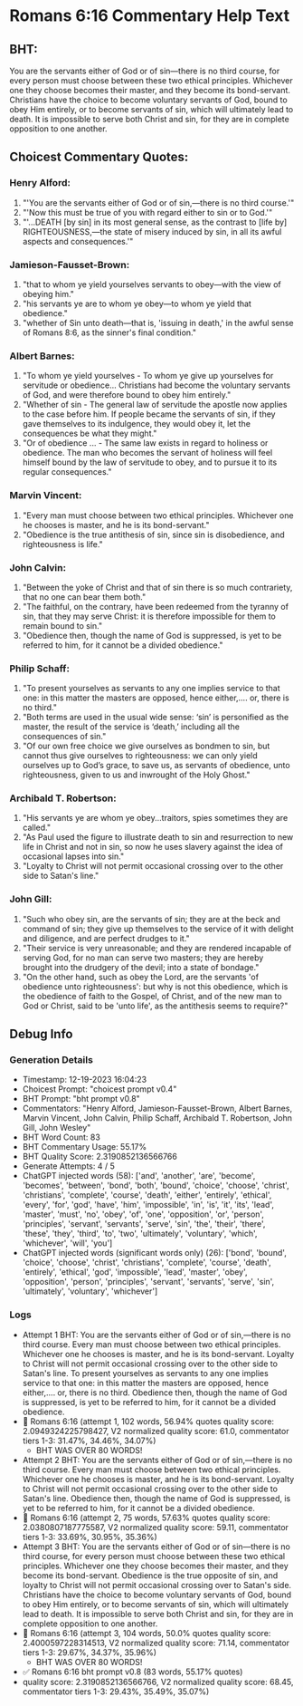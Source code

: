 # Romans 6:16 Commentary Help Text

## BHT:
You are the servants either of God or of sin—there is no third course, for every person must choose between these two ethical principles. Whichever one they choose becomes their master, and they become its bond-servant. Christians have the choice to become voluntary servants of God, bound to obey Him entirely, or to become servants of sin, which will ultimately lead to death. It is impossible to serve both Christ and sin, for they are in complete opposition to one another.

## Choicest Commentary Quotes:
### Henry Alford:
1. "'You are the servants either of God or of sin,—there is no third course.'" 
2. "'Now this must be true of you with regard either to sin or to God.'" 
3. "'...DEATH [by sin] in its most general sense, as the contrast to [life by] RIGHTEOUSNESS,—the state of misery induced by sin, in all its awful aspects and consequences.'"

### Jamieson-Fausset-Brown:
1. "that to whom ye yield yourselves servants to obey—with the view of obeying him."
2. "his servants ye are to whom ye obey—to whom ye yield that obedience."
3. "whether of Sin unto death—that is, 'issuing in death,' in the awful sense of Romans 8:6, as the sinner's final condition."

### Albert Barnes:
1. "To whom ye yield yourselves - To whom ye give up yourselves for servitude or obedience... Christians had become the voluntary servants of God, and were therefore bound to obey him entirely."
2. "Whether of sin - The general law of servitude the apostle now applies to the case before him. If people became the servants of sin, if they gave themselves to its indulgence, they would obey it, let the consequences be what they might."
3. "Or of obedience ... - The same law exists in regard to holiness or obedience. The man who becomes the servant of holiness will feel himself bound by the law of servitude to obey, and to pursue it to its regular consequences."

### Marvin Vincent:
1. "Every man must choose between two ethical principles. Whichever one he chooses is master, and he is its bond-servant." 
2. "Obedience is the true antithesis of sin, since sin is disobedience, and righteousness is life."

### John Calvin:
1. "Between the yoke of Christ and that of sin there is so much contrariety, that no one can bear them both."
2. "The faithful, on the contrary, have been redeemed from the tyranny of sin, that they may serve Christ: it is therefore impossible for them to remain bound to sin."
3. "Obedience then, though the name of God is suppressed, is yet to be referred to him, for it cannot be a divided obedience."

### Philip Schaff:
1. "To present yourselves as servants to any one implies service to that one: in this matter the masters are opposed, hence either,.... or, there is no third."
2. "Both terms are used in the usual wide sense: ‘sin’ is personified as the master, the result of the service is ‘death,’ including all the consequences of sin."
3. "Of our own free choice we give ourselves as bondmen to sin, but cannot thus give ourselves to righteousness: we can only yield ourselves up to God’s grace, to save us, as servants of obedience, unto righteousness, given to us and inwrought of the Holy Ghost."

### Archibald T. Robertson:
1. "His servants ye are whom ye obey...traitors, spies sometimes they are called." 
2. "As Paul used the figure to illustrate death to sin and resurrection to new life in Christ and not in sin, so now he uses slavery against the idea of occasional lapses into sin." 
3. "Loyalty to Christ will not permit occasional crossing over to the other side to Satan's line."

### John Gill:
1. "Such who obey sin, are the servants of sin; they are at the beck and command of sin; they give up themselves to the service of it with delight and diligence, and are perfect drudges to it."
2. "Their service is very unreasonable; and they are rendered incapable of serving God, for no man can serve two masters; they are hereby brought into the drudgery of the devil; into a state of bondage."
3. "On the other hand, such as obey the Lord, are the servants 'of obedience unto righteousness': but why is not this obedience, which is the obedience of faith to the Gospel, of Christ, and of the new man to God or Christ, said to be 'unto life', as the antithesis seems to require?"


## Debug Info
### Generation Details
- Timestamp: 12-19-2023 16:04:23
- Choicest Prompt: "choicest prompt v0.4"
- BHT Prompt: "bht prompt v0.8"
- Commentators: "Henry Alford, Jamieson-Fausset-Brown, Albert Barnes, Marvin Vincent, John Calvin, Philip Schaff, Archibald T. Robertson, John Gill, John Wesley"
- BHT Word Count: 83
- BHT Commentary Usage: 55.17%
- BHT Quality Score: 2.3190852136566766
- Generate Attempts: 4 / 5
- ChatGPT injected words (58):
	['and', 'another', 'are', 'become', 'becomes', 'between', 'bond', 'both', 'bound', 'choice', 'choose', 'christ', 'christians', 'complete', 'course', 'death', 'either', 'entirely', 'ethical', 'every', 'for', 'god', 'have', 'him', 'impossible', 'in', 'is', 'it', 'its', 'lead', 'master', 'must', 'no', 'obey', 'of', 'one', 'opposition', 'or', 'person', 'principles', 'servant', 'servants', 'serve', 'sin', 'the', 'their', 'there', 'these', 'they', 'third', 'to', 'two', 'ultimately', 'voluntary', 'which', 'whichever', 'will', 'you']
- ChatGPT injected words (significant words only) (26):
	['bond', 'bound', 'choice', 'choose', 'christ', 'christians', 'complete', 'course', 'death', 'entirely', 'ethical', 'god', 'impossible', 'lead', 'master', 'obey', 'opposition', 'person', 'principles', 'servant', 'servants', 'serve', 'sin', 'ultimately', 'voluntary', 'whichever']

### Logs
- Attempt 1 BHT: You are the servants either of God or of sin,—there is no third course. Every man must choose between two ethical principles. Whichever one he chooses is master, and he is its bond-servant. Loyalty to Christ will not permit occasional crossing over to the other side to Satan's line. To present yourselves as servants to any one implies service to that one: in this matter the masters are opposed, hence either,.... or, there is no third. Obedience then, though the name of God is suppressed, is yet to be referred to him, for it cannot be a divided obedience.
- 🔄 Romans 6:16 (attempt 1, 102 words, 56.94% quotes quality score: 2.0949324225798427, V2 normalized quality score: 61.0, commentator tiers 1-3: 31.47%, 34.46%, 34.07%) 
	- BHT WAS OVER 80 WORDS!
- Attempt 2 BHT: You are the servants either of God or of sin,—there is no third course. Every man must choose between two ethical principles. Whichever one he chooses is master, and he is its bond-servant. Loyalty to Christ will not permit occasional crossing over to the other side to Satan's line. Obedience then, though the name of God is suppressed, is yet to be referred to him, for it cannot be a divided obedience.
- 🔄 Romans 6:16 (attempt 2, 75 words, 57.63% quotes quality score: 2.0380807187775587, V2 normalized quality score: 59.11, commentator tiers 1-3: 33.69%, 30.95%, 35.36%)
- Attempt 3 BHT: You are the servants either of God or of sin—there is no third course, for every person must choose between these two ethical principles. Whichever one they choose becomes their master, and they become its bond-servant. Obedience is the true opposite of sin, and loyalty to Christ will not permit occasional crossing over to Satan's side. Christians have the choice to become voluntary servants of God, bound to obey Him entirely, or to become servants of sin, which will ultimately lead to death. It is impossible to serve both Christ and sin, for they are in complete opposition to one another.
- 🔄 Romans 6:16 (attempt 3, 104 words, 50.0% quotes quality score: 2.4000597228314513, V2 normalized quality score: 71.14, commentator tiers 1-3: 29.67%, 34.37%, 35.96%) 
	- BHT WAS OVER 80 WORDS!
- ✅ Romans 6:16 bht prompt v0.8 (83 words, 55.17% quotes)
- quality score: 2.3190852136566766, V2 normalized quality score: 68.45, commentator tiers 1-3: 29.43%, 35.49%, 35.07%)